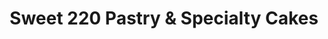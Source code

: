 ---
title: "Sweet 220 Pastry & Specialty Cakes"
url: /livonia/sweet-220-pastry-und-specialty-cakes/
shop: Konditorei
---